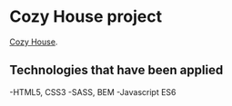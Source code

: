 # Cozy House project

 [Cozy House](https://artempaskall.github.io/cozy-house/).

## Technologies that have been applied

-HTML5, CSS3
-SASS, BEM
-Javascript ES6
